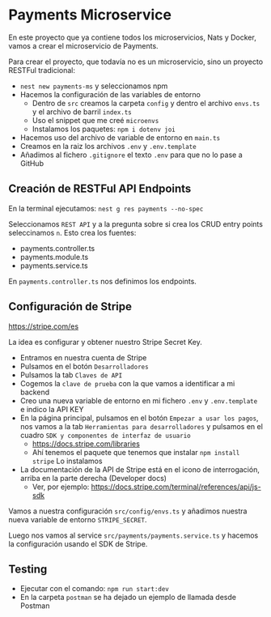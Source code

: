 # Payments Microservice

En este proyecto que ya contiene todos los microservicios, Nats y Docker, vamos a crear el microservicio de Payments.

Para crear el proyecto, que todavía no es un microservicio, sino un proyecto RESTFul tradicional:

- `nest new payments-ms` y seleccionamos npm
- Hacemos la configuración de las variables de entorno
  - Dentro de `src` creamos la carpeta `config` y dentro el archivo `envs.ts` y el archivo de barril `index.ts`
  - Uso el snippet que me creé `microenvs`
  - Instalamos los paquetes: `npm i dotenv joi`
- Hacemos uso del archivo de variable de entorno en `main.ts`
- Creamos en la raiz los archivos `.env` y `.env.template`
- Añadimos al fichero `.gitignore` el texto `.env` para que no lo pase a GitHub

## Creación de RESTFul API Endpoints

En la terminal ejecutamos: `nest g res payments --no-spec`

Seleccionamos `REST API` y a la pregunta sobre si crea los CRUD entry points seleccinamos `n`. Esto crea los fuentes:

- payments.controller.ts
- payments.module.ts
- payments.service.ts

En `payments.controller.ts` nos definimos los endpoints.

## Configuración de Stripe

https://stripe.com/es

La idea es configurar y obtener nuestro Stripe Secret Key.

- Entramos en nuestra cuenta de Stripe
- Pulsamos en el botón `Desarrolladores`
- Pulsamos la tab `Claves de API`
- Cogemos la `clave de prueba` con la que vamos a identificar a mi backend
- Creo una nueva variable de entorno en mi fichero `.env` y `.env.template` e indico la API KEY
- En la página principal, pulsamos en el botón `Empezar a usar los pagos`, nos vamos a la tab `Herramientas para desarrolladores` y pulsamos en el cuadro `SDK y componentes de interfaz de usuario`
  - https://docs.stripe.com/libraries
  - Ahí tenemos el paquete que tenemos que instalar `npm install stripe` Lo instalamos
- La documentación de la API de Stripe está en el icono de interrogación, arriba en la parte derecha (Developer docs)
  - Ver, por ejemplo: https://docs.stripe.com/terminal/references/api/js-sdk

Vamos a nuestra configuración `src/config/envs.ts` y añadimos nuestra nueva variable de entorno `STRIPE_SECRET`.

Luego nos vamos al service `src/payments/payments.service.ts` y hacemos la configuración usando el SDK de Stripe.

## Testing

- Ejecutar con el comando: `npm run start:dev`
- En la carpeta `postman` se ha dejado un ejemplo de llamada desde Postman
